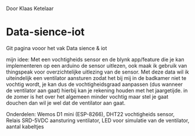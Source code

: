 
Door Klaas Ketelaar

# Data-sience-iot


Git pagina vooor het vak Data sience & iot

mijn idee: Met een vochtigheids sensor en de blynk app/feature die je kan implementeren op een arduino de sensor uitlezen, 
ook maak ik gebruik van thingspeak voor overzichtelijke uitlezing van de sensor. 
Met deze data wil ik uiteindelijk een ventilator aansturen zodat het bij mij in de badkamer niet te vochtig wordt, 
je kan dus de vochtigheidsgraad aanpassen (dus wanneer de ventilator aan gaat) hierbij kan je rekening houden met het jaargetijde.
in de zomer is het over het algemeen minder vochtig maar stel je gaat douchen dan wil je wel dat de ventilator aan gaat.

Onderdelen: 
Wemos D1 mini (ESP-8266),
DHT22 vochtigheids sensor,
Relais SRD-5VDC aansturing ventilator,
LED voor simulatie van de ventilator,
aantal kabeltjes
